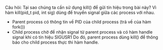 Câu hỏi: Tại sao chúng ta cần sử dụng kill() để gửi tín hiệu trong bài này?
Vì hàm kill(pid_t pid, int sig) dùng để truyền signal giữa các process với nhau.
- Parent process có thông tin về PID của child process (trả về của hàm fork())
- Child process chờ để nhận signal từ parent process và có hàm handle signal khi có tín hiệu SIGUSR1
Do đó, parent process dùng kill() để thông báo cho child process thực thi hàm handle. 